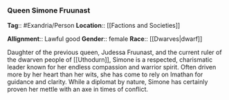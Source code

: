 ### Queen Simone Fruunast
**Tag**:: #Exandria/Person
**Location**:: [[Factions and Societies]]

**Allignment**:: Lawful good
**Gender**:: female
**Race**:: [[Dwarves|dwarf]]

Daughter of the previous queen, Judessa Fruunast, and the current ruler of the dwarven people of [[Uthodurn]], Simone is a respected, charismatic leader known for her endless compassion and warrior spirit. Often driven more by her heart than her wits, she has come to rely on Imathan for guidance and clarity. While a diplomat by nature, Simone has certainly proven her mettle with an axe in times of conflict.